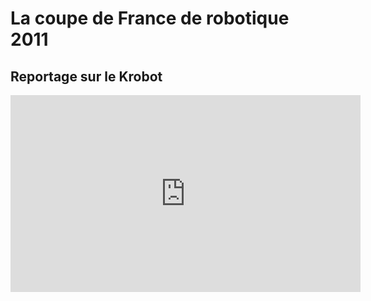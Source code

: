 # La coupe de France de robotique 2011

## Reportage sur le Krobot

<iframe width="560" height="315" src="https://www.youtube-nocookie.com/embed/zalGLCxJFnU" frameborder="0" allow="accelerometer; autoplay; encrypted-media; gyroscope; picture-in-picture" allowfullscreen></iframe>

